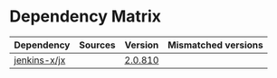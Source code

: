 # Dependency Matrix

Dependency | Sources | Version | Mismatched versions
---------- | ------- | ------- | -------------------
[jenkins-x/jx](https://github.com/jenkins-x/jx) |  | [2.0.810](https://github.com/jenkins-x/jx/releases/tag/v2.0.810) | 
